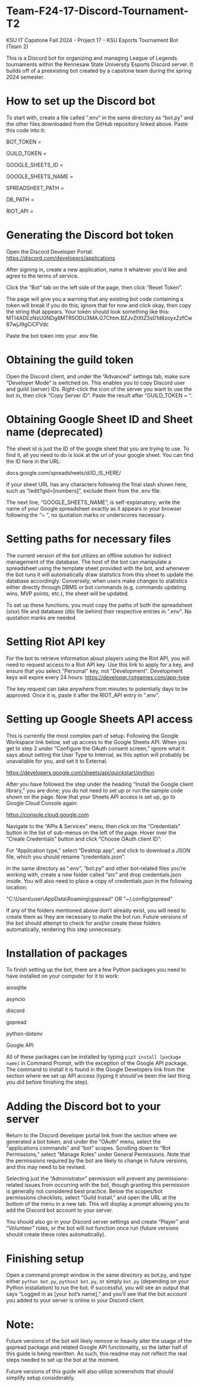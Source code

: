 # Team-F24-17-Discord-Tournament-T2

KSU IT Capstone Fall 2024 - Project 17 - KSU Esports Tournament Bot (Team 2)

This is a Discord bot for organizing and managing League of Legends tournaments within the Kennesaw State University Esports Discord server. It builds off of a preexisting bot created by a capstone team during the spring 2024 semester.

# How to set up the Discord bot

To start with, create a file called “.env” in the same directory as “bot.py” and the other files downloaded from the GitHub repository linked above. Paste this code into it:

BOT_TOKEN = 

GUILD_TOKEN =

GOOGLE_SHEETS_ID =

GOOGLE_SHEETS_NAME =

SPREADSHEET_PATH = 

DB_PATH = 

RIOT_API = 

# Generating the Discord bot token

Open the Discord Developer Portal: https://discord.com/developers/applications

After signing in, create a new application, name it whatever you'd like and agree to the terms of service.

Click the “Bot” tab on the left side of the page, then click “Reset Token”.

The page will give you a warning that any existing bot code containing a token will break if you do this; ignore that for now and click okay, then copy the string that appears. Your token should look something like this:
MTI4ADEzNzU0NDg6MTR5ODU3MA.G7Chtm.BZJvZtXtZ3s01d8zoyxZzfCw67wjJ9gCiCFVdc

Paste the bot token into your .env file.

# Obtaining the guild token

Open the Discord client, and under the “Advanced” settings tab, make sure “Developer Mode” is switched on. This enables you to copy Discord user and guild (server) IDs. Right-click the icon of the server you want to use the bot in, then click “Copy Server ID”. Paste the result after “GUILD_TOKEN = “.

# Obtaining Google Sheet ID and Sheet name (deprecated)

The sheet id is just the ID of the google sheet that you are trying to use. To find it, all you need to do is look at the url of your google sheet. You can find the ID here in the URL:

docs.google.com/spreadsheets/d/ID_IS_HERE/

If your sheet URL has any characters following the final slash shown here, such as “/edit?gid=[numbers]”, exclude them from the .env file.

The next line, “GOOGLE_SHEETS_NAME”, is self-explanatory; write the name of your Google spreadsheet exactly as it appears in your browser  following the “= “, no quotation marks or underscores necessary.

# Setting paths for necessary files

The current version of the bot utilizes an offline solution for indirect management of the database. The host of the bot can manipulate a spreadsheet using the template sheet provided with the bot, and whenever the bot runs it will automatically draw statistics from this sheet to update the database accordingly. Conversely, when users make changes to statistics either directly through DBMS or bot commands (e.g. commands updating wins, MVP points, etc.), the sheet will be updated.

To set up these functions, you must copy the paths of both the spreadsheet (xlsx) file and database (db) file behind their respective entries in ".env". No quotation marks are needed.

# Setting Riot API key

For the bot to retrieve information about players using the Riot API, you will need to request access to a Riot API key. Use this link to apply for a key, and ensure that you select "Personal" key, not "Development". Development keys will expire every 24 hours:
https://developer.riotgames.com/app-type

The key request can take anywhere from minutes to potentially days to be approved. Once it is, paste it after the RIOT_API entry in ".env".


# Setting up Google Sheets API access
This is currently the most complex part of setup. Following the Google Workspace link below, set up access to the Google Sheets API. When you get to step 2 under “Configure the OAuth consent screen,” ignore what it says about setting the User Type to Internal, as this option will probably be unavailable for you, and set it to External.

https://developers.google.com/sheets/api/quickstart/python

After you have followed the step under the heading “Install the Google client library,” you are done; you do not need to set up or run the sample code shown on the page.
Now that your Sheets API access is set up, go to Google Cloud Console again:

https://console.cloud.google.com

Navigate to the “APIs & Services” menu, then click on the “Credentials” button in the list of sub-menus on the left of the page. Hover over the “Create Credentials” button and click “Choose OAuth client ID”:

For “Application type,” select “Desktop app”, and click to download a JSON file, which you should rename “credentials.json”.

In the same directory as “.env”, “bot.py” and other bot-related files you’re working with, create a new folder called “src” and drop credentials.json inside. You will also need to place a copy of credentials.json in the following location:

"C:\Users\user\AppData\Roaming\gspread" OR "~/.config/gspread"

If any of the folders mentioned above don’t already exist, you will need to create them as they are necessary to make the bot run. Future versions of the bot should attempt to check for and/or create these folders automatically, rendering this step unnecessary.

# Installation of packages
To finish setting up the bot, there are a few Python packages you need to have installed on your computer for it to work:

aiosqlite

asyncio

discord

gspread

python-dotenv

Google API

All of these packages can be installed by typing `pip3 install [package name]` in Command Prompt, with the exception of the Google API package. The command to install it is found in the Google Developers link from the section where we set up API access (typing it should’ve been the last thing you did before finishing the step).

# Adding the Discord bot to your server

Return to the Discord developer portal link from the section where we generated a bot token, and under the “OAuth” menu, select the “applications.commands” and “bot” scopes. Scrolling down to “Bot Permissions,” select “Manage Roles” under General Permissions. Note that the permissions required by the bot are likely to change in future versions, and this may need to be revised.

Selecting just the “Administrator” permission will prevent any permissions-related issues from occurring with the bot, though granting this permission is generally not considered best practice. Below the scopes/bot permissions checklists, select “Guild Install,” and open the URL at the bottom of the menu in a new tab. This will display a prompt allowing you to add the Discord bot account to your server.

You should also go in your Discord server settings and create “Player” and “Volunteer” roles, or the bot will not function once run (future versions should create these roles automatically).

# Finishing setup

Open a command prompt window in the same directory as bot.py, and type either `python bot.py`, `python3 bot.py`, or simply `bot.py` (depending on your Python installation) to run the bot. If successful, you will see an output that says “Logged in as [your bot’s name],” and you’ll see that the bot account you added to your server is online in your Discord client.

# Note:
Future versions of the bot will likely remove or heavily alter the usage of the gspread package and related Google API functionality, so the latter half of this guide is being rewritten. As such, this readme may not reflect the real steps needed to set up the bot at the moment.

Future versions of this guide will also utilize screenshots that should simplify setup considerably.
